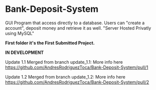 # Bank-Deposit-System
GUI Program that access directly to a database. Users can "create a account", deposit money and retrieve it as well. "Server Hosted Privatly using MySQL"

**First folder it's the First Submitted Project.**

**IN DEVELOPMENT**

Update 1.1 Merged from branch update_1.1:
More info here https://github.com/AndresRodriguezToca/Bank-Deposit-System/pull/1

Update 1.2 Merged from branch update_1.2:
More info here https://github.com/AndresRodriguezToca/Bank-Deposit-System/pull/2


